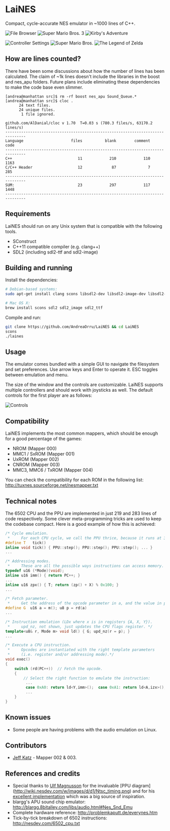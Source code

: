 LaiNES
======

Compact, cycle-accurate NES emulator in ~1000 lines of C++.

![File Browser](./img/files.png)
![Super Mario Bros. 3](./img/super_mario_3.png)
![Kirby's Adventure](./img/kirby.png)

![Controller Settings](./img/ff_settings.png)
![Super Mario Bros.](./img/super_mario.png)
![The Legend of Zelda](./img/zelda.png)

## How are lines counted?
There have been some discussions about how the number of lines has been calculated. The claim of ~1k lines doesn't include the libraries in the boost and nes_apu folders. Future plans include eliminating these dependencies to make the code base even slimmer.

```
[andrea@manhattan src]$ rm -rf boost nes_apu Sound_Queue.*
[andrea@manhattan src]$ cloc .
      24 text files.
      24 unique files.                              
       1 file ignored.

github.com/AlDanial/cloc v 1.70  T=0.03 s (780.3 files/s, 63170.2 lines/s)
-------------------------------------------------------------------------------
Language                     files          blank        comment           code
-------------------------------------------------------------------------------
C++                             11            210            110           1163
C/C++ Header                    12             87              7            285
-------------------------------------------------------------------------------
SUM:                            23            297            117           1448
-------------------------------------------------------------------------------
```

## Requirements
LaiNES should run on any Unix system that is compatible with the following tools.
- SConstruct
- C++11 compatible compiler (e.g. clang++)
- SDL2 (including sdl2-ttf and sdl2-image)

## Building and running
Install the dependencies:
```sh
# Debian-based systems:
sudo apt-get install clang scons libsdl2-dev libsdl2-image-dev libsdl2-ttf-dev

# Mac OS X:
brew install scons sdl2 sdl2_image sdl2_ttf
```

Compile and run:
```sh
git clone https://github.com/AndreaOrru/LaiNES && cd LaiNES
scons
./laines
```

## Usage
The emulator comes bundled with a simple GUI to navigate the filesystem and set preferences. Use arrow keys and Enter to operate it. ESC toggles between emulation and menu.

The size of the window and the controls are customizable. LaiNES supports multiple controllers and should work with joysticks as well. The default controls for the first player are as follows:

![Controls](./img/controls.png)

## Compatibility
LaiNES implements the most common mappers, which should be enough for a good percentage of the games:
- NROM (Mapper 000)
- MMC1 / SxROM (Mapper 001)
- UxROM (Mapper 002)
- CNROM (Mapper 003)
- MMC3, MMC6 / TxROM (Mapper 004)

You can check the compatibility for each ROM in the following list:
http://tuxnes.sourceforge.net/nesmapper.txt

## Technical notes
The 6502 CPU and the PPU are implemented in just 219 and 283 lines of code respectively.
Some clever meta-programming tricks are used to keep the codebase compact.
Here is a good example of how this is achieved:
```c++
/* Cycle emulation.
 *     For each CPU cycle, we call the PPU thrice, because it runs at 3 times the frequency. */
#define T   tick()
inline void tick() { PPU::step(); PPU::step(); PPU::step(); ... }
...

/* Addressing modes.
 *     These are all the possible ways instructions can access memory. */
typedef u16 (*Mode)(void);
inline u16 imm() { return PC++; }
...
inline u16 zpx() { T; return (zp() + X) % 0x100; }
...

/* Fetch parameter.
 *     Get the address of the opcode parameter in a, and the value in p. */
#define G  u16 a = m(); u8 p = rd(a)
...

/* Instruction emulation (LDx where x is in registers {A, X, Y}).
 *     upd_nz, not shown, just updates the CPU flags register. */
template<u8& r, Mode m> void ld() { G; upd_nz(r = p); }
...

/* Execute a CPU instruction.
 *     Opcodes are instantiated with the right template parameters
 *     (i.e. register and/or addressing mode).*/
void exec()
{
    switch (rd(PC++))  // Fetch the opcode.
    {
        // Select the right function to emulate the instruction:
         ...
         case 0xA0: return ld<Y,imm>();  case 0xA1: return ld<A,izx>();
         ...
    }
}
```

## Known issues
* Some people are having problems with the audio emulation on Linux.

## Contributors
* [Jeff Katz](https://github.com/kraln) - Mapper 002 & 003.

## References and credits
- Special thanks to [Ulf Magnusson](https://github.com/ulfalizer) for the invaluable [PPU diagram] (http://wiki.nesdev.com/w/images/d/d1/Ntsc_timing.png) and for his [excellent implementation](https://github.com/ulfalizer/nesalizer) which was a big source of inspiration.
- blargg's APU sound chip emulator: http://blargg.8bitalley.com/libs/audio.html#Nes_Snd_Emu
- Complete hardware reference: http://problemkaputt.de/everynes.htm
- Tick-by-tick breakdown of 6502 instructions: http://nesdev.com/6502_cpu.txt
